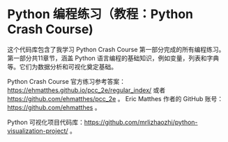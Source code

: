 # Python 编程练习（教程：Python Crash Course) 

这个代码库包含了我学习 Python Crash Course 第一部分完成的所有编程练习。第一部分共11章节，涵盖 Python 语言编程的基础知识，例如变量，列表和字典等。它们为数据分析和可视化奠定基础。

Python Crash Course 官方练习参考答案：https://ehmatthes.github.io/pcc_2e/regular_index/ 或者 https://github.com/ehmatthes/pcc_2e 。
Eric Matthes 作者的 GitHub 账号：https://github.com/ehmatthes 。

Python 可视化项目代码库：https://github.com/mrlizhaozhi/python-visualization-project/ 。

